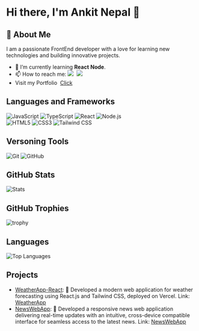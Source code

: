 # Hi there, I'm Ankit Nepal 👋

## 🚀 About Me
I am a passionate FrontEnd developer with a love for learning new technologies and building innovative projects. 

- 🌱 I’m currently learning <b>React</b> <b>Node</b>.
- 📫 How to reach me: <a target="_blank" href="https://www.instagram.com/ankit_nepal"><img src = "https://img.shields.io/badge/-Instagram-E4405F?logo=instagram&logoColor=fff"></a>&nbsp;
  <a target="_blank" href="https://www.linkedin.com/in/ankit-nepal-32791b256/"><img src = "https://img.shields.io/badge/-LinkedIn-0077B5?style=flat-square&logo=LinkedIn&logoColor=white"></a>&nbsp;
- Visit my Portfolio &nbsp;<a target="_blank" href="https://ankitnepal.com.np">Click</a>


## Languages and Frameworks

![JavaScript](https://img.shields.io/badge/-JavaScript-F7DF1E?style=flat-square&logo=javascript&logoColor=black)
![TypeScript](https://img.shields.io/badge/-TypeScript-007ACC?style=flat-square&logo=typescript&logoColor=white)
![React](https://img.shields.io/badge/-React-61DAFB?style=flat-square&logo=react&logoColor=white)
![Node.js](https://img.shields.io/badge/-Node.js-339933?style=flat-square&logo=node.js&logoColor=white)<br>
![HTML5](https://img.shields.io/badge/-HTML5-E34F26?style=flat-square&logo=html5&logoColor=white)
![CSS3](https://img.shields.io/badge/-CSS3-1572B6?style=flat-square&logo=css3&logoColor=white)
![Tailwind CSS](https://img.shields.io/badge/-Tailwind%20CSS-38B2AC?style=flat-square&logo=tailwind-css&logoColor=white)

## Versoning Tools

![Git](https://img.shields.io/badge/-Git-F05032?style=flat-square&logo=git&logoColor=white)
![GitHub](https://img.shields.io/badge/-GitHub-181717?style=flat-square&logo=github&logoColor=white)

## GitHub Stats

![Stats](https://github-readme-stats.vercel.app/api?username=ankitnep001&show_icons=true&hide_border=true)

## GitHub Trophies

![trophy](https://github-profile-trophy.vercel.app/?username=ankitnep001&theme=onedark)

## Languages

![Top Languages](https://github-readme-stats.vercel.app/api/top-langs/?username=ankitnep001&langs_count=8&theme=radical)

## Projects

- [WeatherApp-React](https://github.com/ankitnep001/WeatherApp-React): 🚀 Developed a modern web application for weather forecasting using React.js and Tailwind CSS, deployed on Vercel. Link: [WeatherApp](https://weather.ankitnepal.com.np)
- [NewsWebApp](https://github.com/ankitnep001/NewsWebApp): 🚀 Developed a responsive news web application delivering real-time updates with an intuitive, cross-device compatible interface for seamless access to the latest news. Link: [NewsWebApp](https://news.ankitnepal.com.np)

